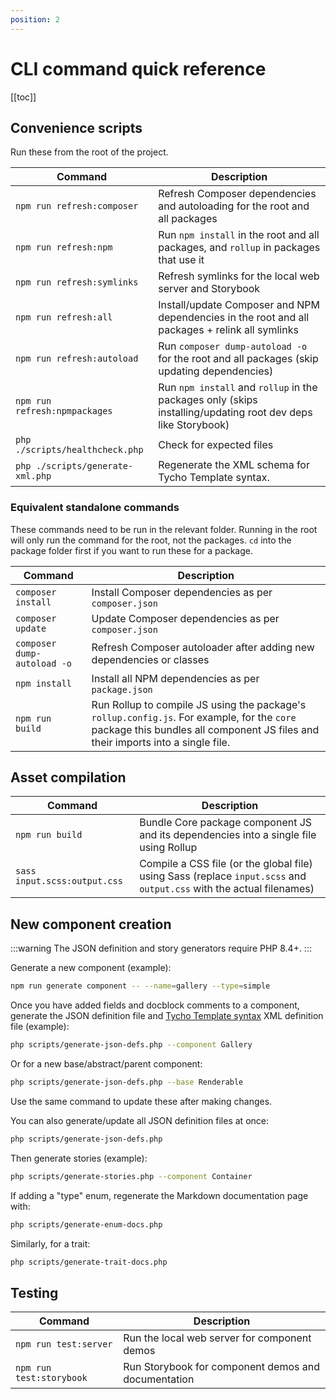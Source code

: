 ```yaml
---
position: 2
---
```


# CLI command quick reference

[[toc]]

## Convenience scripts

Run these from the root of the project.

| Command                          | Description                                                                                                                                                      |
|----------------------------------|------------------------------------------------------------------------------------------------------------------------------------------------------------------|
| `npm run refresh:composer`       | Refresh Composer dependencies and autoloading for the root and all packages  <Badge type="warning" text="Requires PowerShell"/>                                  |
| `npm run refresh:npm`            | Run `npm install` in the root and all packages, and `rollup` in packages that use it  <Badge type="warning" text="Requires PowerShell"/>                         |
| `npm run refresh:symlinks`       | Refresh symlinks for the local web server and Storybook <Badge type="warning" text="Requires PowerShell"/>                                                       |
| `npm run refresh:all`            | Install/update Composer and NPM dependencies in the root and all packages + relink all symlinks   <Badge type="warning" text="Requires PowerShell"/>             |
| `npm run refresh:autoload`       | Run `composer dump-autoload -o` for the root and all packages (skip updating dependencies)  <Badge type="warning" text="Requires PowerShell"/>                   |
| `npm run refresh:npmpackages`    | Run `npm install` and `rollup` in the packages only (skips installing/updating root dev deps like Storybook)  <Badge type="warning" text="Requires PowerShell"/> |
| `php ./scripts/healthcheck.php`  | Check for expected files                                                                                                                                         |
| `php ./scripts/generate-xml.php` | Regenerate the XML schema for Tycho Template syntax.                                                                                                             |

### Equivalent standalone commands

These commands need to be run in the relevant folder. Running in the root will only run the command for the root, not the packages. `cd` into the package folder
first if you want to run these for a package.

| Command                     | Description                                                                                                                                                                    |
|-----------------------------|--------------------------------------------------------------------------------------------------------------------------------------------------------------------------------|
| `composer install`          | Install Composer dependencies as per `composer.json`                                                                                                                           |
| `composer update`           | Update Composer dependencies as per `composer.json`                                                                                                                            |
| `composer dump-autoload -o` | Refresh Composer autoloader after adding new dependencies or classes                                                                                                           |
| `npm install`               | Install all NPM dependencies as per `package.json`                                                                                                                             |
| `npm run build`             | Run Rollup to compile JS using the package's `rollup.config.js`. For example, for the `core` package this bundles all component JS files and their imports into a single file. |

## Asset compilation

| Command                      | Description                                                                                                          |
|------------------------------|----------------------------------------------------------------------------------------------------------------------|
| `npm run build`              | Bundle Core package component JS and its dependencies into a single file using Rollup                                |
| `sass input.scss:output.css` | Compile a CSS file (or the global file) using Sass (replace `input.scss` and `output.css` with the actual filenames) |

## New component creation

:::warning
The JSON definition and story generators require PHP 8.4+.
:::

Generate a new component (example):

```bash
npm run generate component -- --name=gallery --type=simple
```

Once you have added fields and docblock comments to a component, generate the JSON definition file and [Tycho Template syntax](../usage/overview.md#tycho-template-syntax) XML definition file (example):

```bash
php scripts/generate-json-defs.php --component Gallery
```

Or for a new base/abstract/parent component:

```bash
php scripts/generate-json-defs.php --base Renderable
```

Use the same command to update these after making changes.

You can also generate/update all JSON definition files at once:

```bash
php scripts/generate-json-defs.php
```

Then generate stories (example):

```bash
php scripts/generate-stories.php --component Container
```

If adding a "type" enum, regenerate the Markdown documentation page with:

```bash
php scripts/generate-enum-docs.php
```

Similarly, for a trait:

```bash
php scripts/generate-trait-docs.php
```

## Testing

| Command                  | Description                                         |
|--------------------------|-----------------------------------------------------|
| `npm run test:server`    | Run the local web server for component demos        |
| `npm run test:storybook` | Run Storybook for component demos and documentation |
